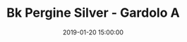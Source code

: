 ---
title: Bk Pergine Silver - Gardolo A
date: 2019-01-20 15:00:00
squadra-a: Bc Gardolo A
punteggio-a: 
squadra-b: Bk Pergine Silver
punteggio-b: 
partite/squadra: under-18-18-19
luogo: Palestra ''Garbari''
categoria: under 18
---